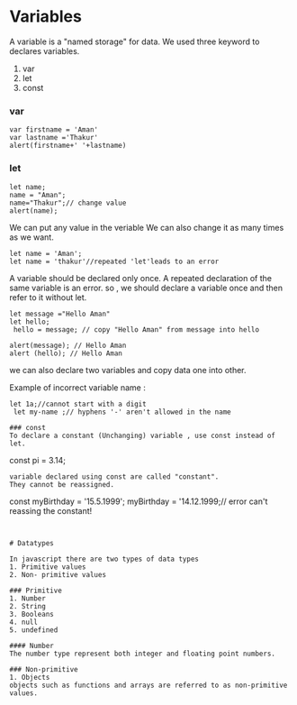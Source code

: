 # Variables

A variable is a "named storage" for data.
We used three keyword to declares variables.
1. var 
2. let 
3. const

### var 
```
var firstname = 'Aman'
var lastname ='Thakur'
alert(firstname+' '+lastname)
```
### let
``` 
let name;
name = "Aman";
name="Thakur";// change value
alert(name);

```
We can put any value in the veriable 
We can also change it as many times as we want.

```
let name = 'Aman';
let name = 'thakur'//repeated 'let'leads to an error

```
A variable should be declared only once.
A repeated declaration of the same variable is an error.
so , we should declare a variable once and then refer to it without let.

```
let message ="Hello Aman"
let hello;
 hello = message; // copy "Hello Aman" from message into hello 

alert(message); // Hello Aman
alert (hello); // Hello Aman
```
we can also declare two variables and copy data one into other.

Example of  incorrect variable name :
```
let 1a;//cannot start with a digit 
 let my-name ;// hyphens '-' aren't allowed in the name
 
### const
To declare a constant (Unchanging) variable , use const instead of let.
 ```
 const pi = 3.14;

 ```
variable declared using const are called "constant". 
They cannot be reassigned.
```
const myBirthday = '15.5.1999';
myBirthday = '14.12.1999;// error can't reassing the constant!

```


# Datatypes

In javascript there are two types of data types
1. Primitive values
2. Non- primitive values

### Primitive
1. Number
2. String
3. Booleans
4. null
5. undefined

#### Number
The number type represent both integer and floating point numbers.

### Non-primitive 
1. Objects
objects such as functions and arrays are referred to as non-primitive values.
